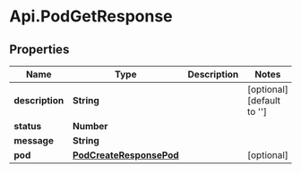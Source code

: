 # Api.PodGetResponse

## Properties

Name | Type | Description | Notes
------------ | ------------- | ------------- | -------------
**description** | **String** |  | [optional] [default to &#39;&#39;]
**status** | **Number** |  | 
**message** | **String** |  | 
**pod** | [**PodCreateResponsePod**](PodCreateResponsePod.md) |  | [optional] 



